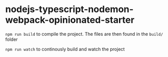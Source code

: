 # nodejs-typescript-nodemon-webpack-opinionated-starter

`npm run build` to compile the project. The files are then found in the `build/` folder

`npm run watch` to continously build and watch the project 
